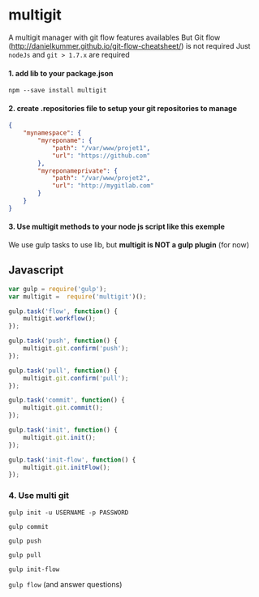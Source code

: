 # multigit
A multigit manager with git flow features availables
But Git flow (http://danielkummer.github.io/git-flow-cheatsheet/) is not required
Just ```nodeJs``` and ```git > 1.7.x``` are required

#### 1. add lib to your package.json

```npm --save install multigit```

#### 2. create .repositories file to setup your git repositories to manage

```json
{
    "mynamespace": {
        "myreponame": {
            "path": "/var/www/projet1",
            "url": "https://github.com"
        },
        "myreponameprivate": {
            "path": "/var/www/projet2",
            "url": "http://mygitlab.com"
        }
    }
}
```

#### 3. Use multigit methods to your node js script like this exemple
We use gulp tasks to use lib, but **multigit is NOT a gulp plugin** (for now)

Javascript
----------
```javascript
var gulp = require('gulp');
var multigit =  require('multigit')();

gulp.task('flow', function() {
    multigit.workflow();
});

gulp.task('push', function() {
    multigit.git.confirm('push');
});

gulp.task('pull', function() {
    multigit.git.confirm('pull');
});

gulp.task('commit', function() {
    multigit.git.commit();
});

gulp.task('init', function() {
    multigit.git.init();
});

gulp.task('init-flow', function() {
    multigit.git.initFlow();
});
```

### 4. Use multi git

```gulp init -u USERNAME -p PASSWORD```

```gulp commit```

```gulp push```

```gulp pull```

```gulp init-flow```

```gulp flow``` (and answer questions)
